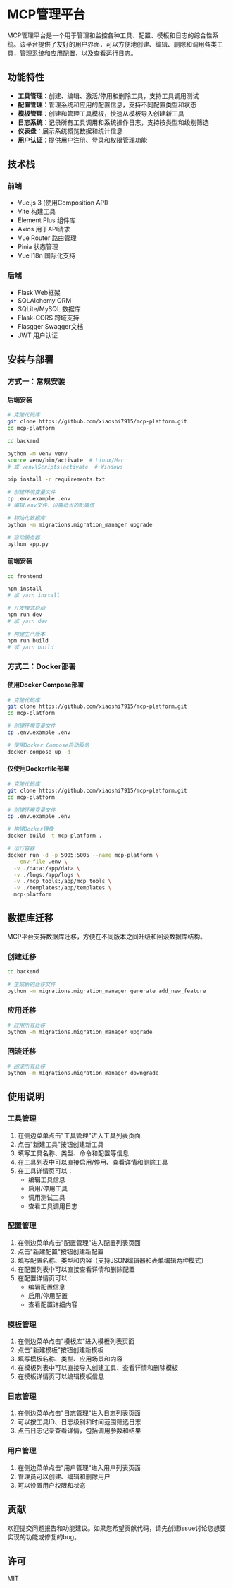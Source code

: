 # MCP管理平台

MCP管理平台是一个用于管理和监控各种工具、配置、模板和日志的综合性系统。该平台提供了友好的用户界面，可以方便地创建、编辑、删除和调用各类工具，管理系统和应用配置，以及查看运行日志。

## 功能特性

- **工具管理**：创建、编辑、激活/停用和删除工具，支持工具调用测试
- **配置管理**：管理系统和应用的配置信息，支持不同配置类型和状态
- **模板管理**：创建和管理工具模板，快速从模板导入创建新工具
- **日志系统**：记录所有工具调用和系统操作日志，支持按类型和级别筛选
- **仪表盘**：展示系统概览数据和统计信息
- **用户认证**：提供用户注册、登录和权限管理功能


## 技术栈

### 前端
- Vue.js 3 (使用Composition API)
- Vite 构建工具
- Element Plus 组件库
- Axios 用于API请求
- Vue Router 路由管理
- Pinia 状态管理
- Vue I18n 国际化支持

### 后端
- Flask Web框架
- SQLAlchemy ORM
- SQLite/MySQL 数据库
- Flask-CORS 跨域支持
- Flasgger Swagger文档
- JWT 用户认证

## 安装与部署

### 方式一：常规安装

#### 后端安装

```bash
# 克隆代码库
git clone https://github.com/xiaoshi7915/mcp-platform.git
cd mcp-platform

cd backend

python -m venv venv
source venv/bin/activate  # Linux/Mac
# 或 venv\Scripts\activate  # Windows

pip install -r requirements.txt

# 创建环境变量文件
cp .env.example .env
# 编辑.env文件，设置适当的配置值

# 初始化数据库
python -m migrations.migration_manager upgrade

# 启动服务器
python app.py
```
#### 前端安装

```bash
cd frontend

npm install
# 或 yarn install

# 开发模式启动
npm run dev
# 或 yarn dev

# 构建生产版本
npm run build
# 或 yarn build
```

### 方式二：Docker部署

#### 使用Docker Compose部署

```bash
# 克隆代码库
git clone https://github.com/xiaoshi7915/mcp-platform.git
cd mcp-platform

# 创建环境变量文件
cp .env.example .env

# 使用Docker Compose启动服务
docker-compose up -d
```
#### 仅使用Dockerfile部署

```bash
# 克隆代码库
git clone https://github.com/xiaoshi7915/mcp-platform.git
cd mcp-platform

# 创建环境变量文件
cp .env.example .env

# 构建Docker镜像
docker build -t mcp-platform .

# 运行容器
docker run -d -p 5005:5005 --name mcp-platform \
  --env-file .env \
  -v ./data:/app/data \
  -v ./logs:/app/logs \
  -v ./mcp_tools:/app/mcp_tools \
  -v ./templates:/app/templates \
  mcp-platform
```

## 数据库迁移

MCP平台支持数据库迁移，方便在不同版本之间升级和回滚数据库结构。

### 创建迁移

```bash
cd backend

# 生成新的迁移文件
python -m migrations.migration_manager generate add_new_feature
```
### 应用迁移

```bash
# 应用所有迁移
python -m migrations.migration_manager upgrade
```

### 回滚迁移

```bash
# 回滚所有迁移
python -m migrations.migration_manager downgrade
```

## 使用说明

### 工具管理

1. 在侧边菜单点击"工具管理"进入工具列表页面
2. 点击"新建工具"按钮创建新工具
3. 填写工具名称、类型、命令和配置等信息
4. 在工具列表中可以直接启用/停用、查看详情和删除工具
5. 在工具详情页可以：
   - 编辑工具信息
   - 启用/停用工具
   - 调用测试工具
   - 查看工具调用日志

### 配置管理

1. 在侧边菜单点击"配置管理"进入配置列表页面
2. 点击"新建配置"按钮创建新配置
3. 填写配置名称、类型和内容（支持JSON编辑器和表单编辑两种模式）
4. 在配置列表中可以直接查看详情和删除配置
5. 在配置详情页可以：
   - 编辑配置信息
   - 启用/停用配置
   - 查看配置详细内容

### 模板管理

1. 在侧边菜单点击"模板库"进入模板列表页面
2. 点击"新建模板"按钮创建新模板
3. 填写模板名称、类型、应用场景和内容
4. 在模板列表中可以直接导入创建工具、查看详情和删除模板
5. 在模板详情页可以编辑模板信息

### 日志管理

1. 在侧边菜单点击"日志管理"进入日志列表页面
2. 可以按工具ID、日志级别和时间范围筛选日志
3. 点击日志记录查看详情，包括调用参数和结果

### 用户管理

1. 在侧边菜单点击"用户管理"进入用户列表页面
2. 管理员可以创建、编辑和删除用户
3. 可以设置用户权限和状态


## 贡献

欢迎提交问题报告和功能建议。如果您希望贡献代码，请先创建issue讨论您想要实现的功能或修复的bug。

## 许可

MIT 
